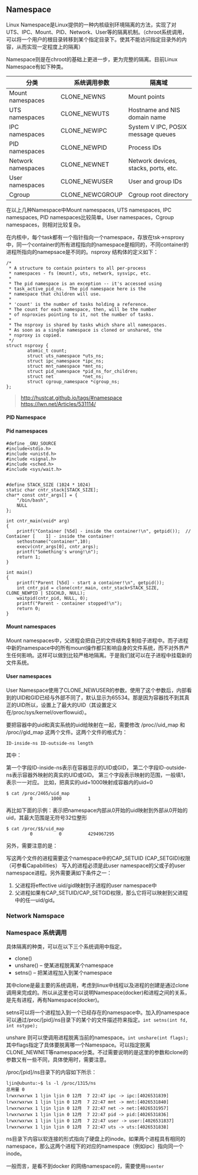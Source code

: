 ## Namespace

Linux Namespace是Linux提供的一种内核级别环境隔离的方法，实现了对UTS、IPC、Mount、PID、Network、User等的隔离机制。（chroot系统调用，可以将一个用户的根目录转移到某个指定目录下。使其不能访问指定目录外的内容，从而实现一定程度上的隔离）

Namespace则是在chroot的基础上更进一步，更为完整的隔离。目前Linux Namespace有如下种类。

| 分类 | 系统调用参数 | 隔离域 |
|------|------------|------------|
|Mount namespaces | CLONE_NEWNS	| Mount points |
|UTS namespaces	| CLONE_NEWUTS	| Hostname and NIS domain name |
|IPC namespaces	| CLONE_NEWIPC	| System V IPC, POSIX message queues |
|PID namespaces	| CLONE_NEWPID	| Process IDs |
|Network namespaces	| CLONE_NEWNET | Network devices, stacks, ports, etc.|
|User namespaces	| CLONE_NEWUSER	| User and group IDs |
|Cgroup | CLONE_NEWCGROUP | Cgroup root directory |

在以上几种Namespace中Mount namespaces, UTS namespaces, IPC namespaces, PID namespaces比较简单。User namespaces，Cgroup namespaces，则相对比较复杂。

在内核中，每个task都有一个指针指向一个namespace，存放在tsk->nsproxy中，同一个container的所有进程指向的namespace是相同的，不同container的进程所指向的namepsace是不同的。nsproxy 结构体的定义如下：

```
/*
 * A structure to contain pointers to all per-process
 * namespaces - fs (mount), uts, network, sysvipc, etc.
 *
 * The pid namespace is an exception -- it's accessed using
 * task_active_pid_ns.  The pid namespace here is the
 * namespace that children will use.
 *
 * 'count' is the number of tasks holding a reference.
 * The count for each namespace, then, will be the number
 * of nsproxies pointing to it, not the number of tasks.
 *
 * The nsproxy is shared by tasks which share all namespaces.
 * As soon as a single namespace is cloned or unshared, the
 * nsproxy is copied.
 */
struct nsproxy {
        atomic_t count;
        struct uts_namespace *uts_ns;
        struct ipc_namespace *ipc_ns;
        struct mnt_namespace *mnt_ns;
        struct pid_namespace *pid_ns_for_children;
        struct net           *net_ns;
        struct cgroup_namespace *cgroup_ns;
};
```

> http://hustcat.github.io/tags/#namespace
> https://lwn.net/Articles/531114/

#### PID Namespace

#### Pid namespaces

```
#define _GNU_SOURCE
#include<stdio.h>
#include <unistd.h>
#include <signal.h>
#include <sched.h>
#include <sys/wait.h>


#define STACK_SIZE (1024 * 1024)
static char cntr_stack[STACK_SIZE];
char* const cntr_args[] = {
    "/bin/bash",
    NULL
};

int cntr_main(void* arg)
{
    printf("Container [%5d] - inside the container!\n", getpid());  // Container [    1] - inside the container!
    sethostname("container",10);
    execv(cntr_args[0], cntr_args);
    printf("Something's wrong!\n");
    return 1;
}

int main()
{
    printf("Parent [%5d] - start a container!\n", getpid());
    int cntr_pid = clone(cntr_main, cntr_stack+STACK_SIZE, CLONE_NEWPID | SIGCHLD, NULL);
    waitpid(cntr_pid, NULL, 0);
    printf("Parent - container stopped!\n");
    return 0;
}
```

#### Mount namespaces

Mount namespaces中，父进程会把自己的文件结构复制给子进程中。而子进程中新的namespace中的所有mount操作都只影响自身的文件系统，而不对外界产生任何影响。这样可以做到比较严格地隔离。于是我们就可以在子进程中挂载新的文件系统。

#### User namespaces

User Namespace使用了CLONE_NEWUSER的参数。使用了这个参数后，内部看到的UID和GID已经与外部不同了，默认显示为65534。那是因为容器找不到其真正的UID所以，设置上了最大的UID（其设置定义在/proc/sys/kernel/overflowuid）。

要把容器中的uid和真实系统的uid给映射在一起，需要修改 /proc/<pid>/uid_map 和 /proc/<pid>/gid_map 这两个文件。这两个文件的格式为：

```
ID-inside-ns ID-outside-ns length
```

其中：


第一个字段ID-inside-ns表示在容器显示的UID或GID，
第二个字段ID-outside-ns表示容器外映射的真实的UID或GID。
第三个字段表示映射的范围，一般填1，表示一一对应。
比如，把真实的uid=1000映射成容器内的uid=0
```
$ cat /proc/2465/uid_map
         0       1000          1
```
再比如下面的示例：表示把namespace内部从0开始的uid映射到外部从0开始的uid，其最大范围是无符号32位整形

```
$ cat /proc/$$/uid_map
         0          0          4294967295
```

另外，需要注意的是：

写这两个文件的进程需要这个namespace中的CAP_SETUID (CAP_SETGID)权限（可参看Capabilities）
写入的进程必须是此user namespace的父或子的user namespace进程。另外需要满如下条件之一：

1. 父进程将effective uid/gid映射到子进程的user namespace中
2. 父进程如果有CAP_SETUID/CAP_SETGID权限，那么它将可以映射到父进程中的任一uid/gid。

### Network Namspace


### Namespace 系统调用

具体隔离的种类，可以在以下三个系统调用中指定。
* clone()
* unshare() – 使某进程脱离某个namespace
* setns() – 把某进程加入到某个namespace

其中clone是最主要的系统调用，考虑到linux中线程以及进程的创建是通过clone调用来完成的。所以从这里也可以说明Namespace(docker)和进程之间的关系，是先有进程，再有Namespace(docker)。

setns可以将一个进程加入到一个已经存在的namespace中。加入的namespace可以通过/proc/[pid]/ns目录下的某个的文件描述符来指定。`int setns(int fd, int nstype);`

unshare 则可以使调用进程脱离当前的namespace。`int unshare(int flags);`其中flags指定了具体要脱离哪一个Namespace。可以指定脱离CLONE_NEWNET等namespace分类。不过需要说明的是这里的参数和clone的参数又有一些不同，具体使用时，需要注意。

/proc/[pid]/ns目录下的内容如下所示：

```
ljin@ubuntu:~$ ls -l /proc/1315/ns
总用量 0
lrwxrwxrwx 1 ljin ljin 0 12月  7 22:47 ipc -> ipc:[4026531839]
lrwxrwxrwx 1 ljin ljin 0 12月  7 22:47 mnt -> mnt:[4026531840]
lrwxrwxrwx 1 ljin ljin 0 12月  7 22:47 net -> net:[4026531957]
lrwxrwxrwx 1 ljin ljin 0 12月  7 22:47 pid -> pid:[4026531836]
lrwxrwxrwx 1 ljin ljin 0 12月  7 22:47 user -> user:[4026531837]
lrwxrwxrwx 1 ljin ljin 0 12月  7 22:47 uts -> uts:[4026531838]

```
ns目录下内容以软连接的形式指向了硬盘上的inode。如果两个进程具有相同的namespace，那么这两个进程下的对应的namespace（例如ipc）指向同一个inode。

一般而言，是看不到docker 的网络namespace的，需要使用`nsenter`


